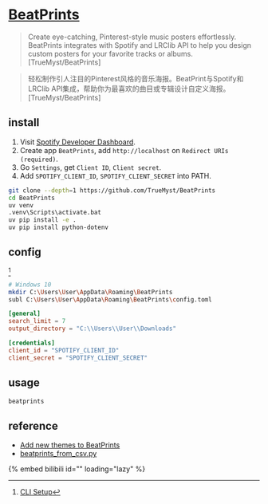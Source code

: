 # [BeatPrints](https://github.com/TrueMyst/BeatPrints)

> Create eye-catching, Pinterest-style music posters effortlessly. BeatPrints integrates with Spotify and LRClib API to help you design custom posters for your favorite tracks or albums. [TrueMyst/BeatPrints]

> 轻松制作引人注目的Pinterest风格的音乐海报。BeatPrint与Spotify和LRClib API集成，帮助你为最喜欢的曲目或专辑设计自定义海报。 [TrueMyst/BeatPrints]

## install

1. Visit [Spotify Developer Dashboard](https://developer.spotify.com/dashboard/).
2. Create app `BeatPrints`, add `http://localhost` on `Redirect URIs (required)`.
3. Go `Settings`, get `Client ID`, `Client secret`.
4. Add `SPOTIFY_CLIENT_ID`, `SPOTIFY_CLIENT_SECRET` into PATH.

```sh
git clone --depth=1 https://github.com/TrueMyst/BeatPrints
cd BeatPrints
uv venv
.venv\Scripts\activate.bat
uv pip install -e .
uv pip install python-dotenv
```

## config

[^1]

```sh
# Windows 10
mkdir C:\Users\User\AppData\Roaming\BeatPrints
subl C:\Users\User\AppData\Roaming\BeatPrints\config.toml
```

```toml
[general]
search_limit = 7
output_directory = "C:\\Users\\User\\Downloads"

[credentials]
client_id = "SPOTIFY_CLIENT_ID"
client_secret = "SPOTIFY_CLIENT_SECRET"
```

## usage

```sh
beatprints
```

## reference

- [Add new themes to BeatPrints](https://github.com/TrueMyst/BeatPrints/issues/25)
- [beatprints_from_csv.py](https://gist.github.com/scillidan/203fd0ce69800709e4c3057404f813be)

[^1]: [CLI Setup](https://beatprints.readthedocs.io/en/latest/guidebook/cli.html)

{% embed bilibili id="<id>" loading="lazy" %}
